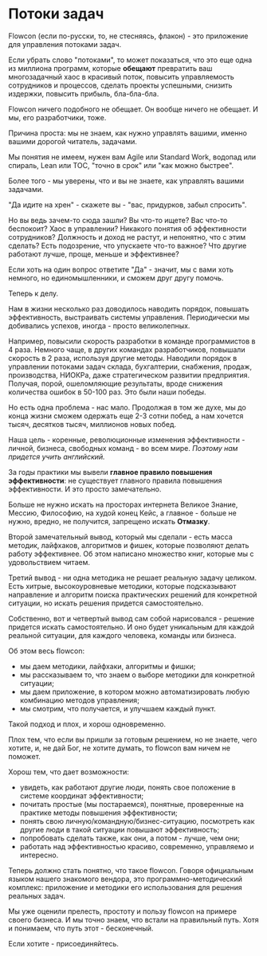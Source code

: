 # Потоки задач
Flowcon (если по-русски, то, не стесняясь, флакон) - это приложение для управления потоками задач.

Если убрать слово "потоками", то может показаться, что это еще одна из миллиона программ, которые **обещают** превратить ваш многозадачный хаос в красивый поток, повысить управляемость сотрудников и процессов, сделать проекты успешными, снизить издержки, повысить прибыль, бла-бла-бла.

Flowcon ничего подобного не обещает. Он вообще ничего не обещает. И мы, его разработчики, тоже.

Причина проста: мы не знаем, как нужно управлять вашими, именно вашими дорогой читатель, задачами.

Мы понятия не имеем, нужен вам Agile или Standard Work, водопад  или спираль, Lean или ТОС, "точно в срок" или "как можно быстрее".

Более того - мы уверены, что и вы не знаете, как управлять вашими задачами.

"Да идите на хрен" - скажете вы - "вас, придурков, забыл спросить".

Но вы ведь зачем-то сюда зашли? Вы что-то ищете? Вас что-то беспокоит?
Хаос в управлении? Никакого понятия об эффективности сотрудников?
Должность и доход не растут, и непонятно, что с этим сделать?
Есть подозрение, что упускаете что-то важное? Что другие работают лучше, проще, меньше и эффективнее?

Если хоть на один вопрос ответите "Да" - значит, мы с вами хоть немного, но единомышленники, и сможем друг другу помочь.

Теперь к делу.

Нам в жизни несколько раз доводилось наводить порядок, повышать эффективность, выстраивать системы управления. Периодически мы добивались успехов, иногда - просто великолепных.

Например, повысили скорость разработки в команде программистов в 4 раза.
Немного чаще, в других командах разработчиков, повышали скорость в 2 раза, используя другие методы.
Наводили порядок в управлении потоками задач склада, бухгалтерии, снабжения, продаж, производства, НИОКРа, даже стратегическом развитии предприятия. Получая, порой, ошеломляющие результаты, вроде снижения количества ошибок в 50-100 раз.
Это были наши победы.

Но есть одна проблема - нас мало. Продолжая в том же духе, мы до конца жизни сможем одержать еще 2-3 сотни побед, а нам хочется тысяч, десятков тысяч, миллионов новых побед.

Наша цель - коренные, революционные изменения эффективности - личной, бизнеса, свободных команд - во всем мире.
_Поэтому нам придется учить английский._

За годы практики мы вывели **главное правило повышения эффективности**: не существует главного правила повышения эффективности. И это просто замечательно.

Больше не нужно искать на просторах интернета Великое Знание, Мессию, Философию, на худой конец Кейс, а главное - больше не нужно, вредно, не получится, запрещено искать **Отмазку**.

Второй замечательный вывод, который мы сделали - есть масса методик, лайфхаков, алгоритмов и фишек, которые позволяют делать работу эффективнее. Об этом написано множество книг, которые мы с удовольствием читаем.

Третий вывод - ни одна методика не решает реальную задачу целиком. Есть хитрые, высокоуровневые методики, которые подсказывают направление и алгоритм поиска практических решений для конкретной ситуации, но искать решения придется самостоятельно.

Собственно, вот и четвертый вывод сам собой нарисовался - решение придется искать самостоятельно. И оно будет уникальным для каждой реальной ситуации, для каждого человека, команды или бизнеса.

Об этом весь flowcon:

- мы даем методики, лайфхаки, алгоритмы и фишки;
- мы рассказываем то, что знаем о выборе методики для конкретной ситуации;
- мы даем приложение, в котором можно автоматизировать любую комбинацию методов управления;
- мы смотрим, что получается, и улучшаем каждый пункт.

Такой подход и плох, и хорош одновременно.

Плох тем, что если вы пришли за готовым решением, но не знаете, чего хотите, и, не дай Бог, не хотите думать, то flowcon вам ничем не поможет.

Хорош тем, что дает возможности:

- увидеть, как работают другие люди, понять свое положение в системе координат эффективности;
- почитать простые (мы постараемся), понятные, проверенные на практике методы повышения эффективности;
- понять свою личную/командную/бизнес-ситуацию, посмотреть как другие люди в такой ситуации повышают эффективность;
- попробовать сделать также, как они, а потом - лучше, чем они;
- работать над эффективностью красиво, современно, управляемо и интересно.

Теперь должно стать понятно, что такое flowcon. Говоря официальным языком нашего знакомого вендора, это программно-методический комплекс: приложение и методики его использования для решения реальных задач.

Мы уже оценили прелесть, простоту и пользу flowcon на примере своего бизнеса.
И мы точно знаем, что встали на правильный путь. Хотя и понимаем, что путь этот - бесконечный.

Если хотите - присоединяйтесь.
